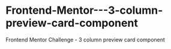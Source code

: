 # Frontend-Mentor---3-column-preview-card-component
Frontend Mentor Challenge - 3 column preview card component
